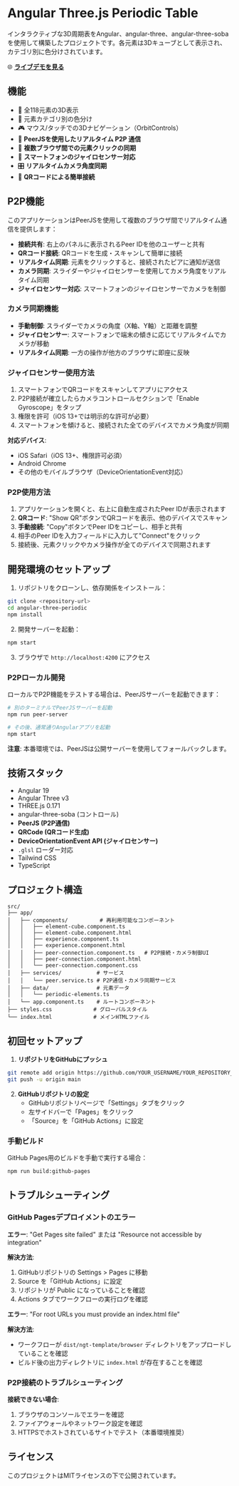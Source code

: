 # Angular Three.js Periodic Table

インタラクティブな3D周期表をAngular、angular-three、angular-three-sobaを使用して構築したプロジェクトです。各元素は3Dキューブとして表示され、カテゴリ別に色分けされています。

🌐 **[ライブデモを見る](https://nishioka.github.io/angular-three-periodic/)**

## 機能

- 🧪 全118元素の3D表示
- 🎨 元素カテゴリ別の色分け
- 🎮 マウス/タッチでの3Dナビゲーション（OrbitControls）
- 🔗 **PeerJSを使用したリアルタイム P2P 通信**
- 👥 **複数ブラウザ間での元素クリックの同期**
- 📱 **スマートフォンのジャイロセンサー対応**
- 🎛️ **リアルタイムカメラ角度同期**
- 📱 **QRコードによる簡単接続**

## P2P機能

このアプリケーションはPeerJSを使用して複数のブラウザ間でリアルタイム通信を提供します：

- **接続共有**: 右上のパネルに表示されるPeer IDを他のユーザーと共有
- **QRコード接続**: QRコードを生成・スキャンして簡単に接続
- **リアルタイム同期**: 元素をクリックすると、接続されたピアに通知が送信
- **カメラ同期**: スライダーやジャイロセンサーを使用してカメラ角度をリアルタイム同期
- **ジャイロセンサー対応**: スマートフォンのジャイロセンサーでカメラを制御

### カメラ同期機能

- **手動制御**: スライダーでカメラの角度（X軸、Y軸）と距離を調整
- **ジャイロセンサー**: スマートフォンで端末の傾きに応じてリアルタイムでカメラが移動
- **リアルタイム同期**: 一方の操作が他方のブラウザに即座に反映

### ジャイロセンサー使用方法

1. スマートフォンでQRコードをスキャンしてアプリにアクセス
2. P2P接続が確立したらカメラコントロールセクションで「Enable Gyroscope」をタップ
3. 権限を許可（iOS 13+では明示的な許可が必要）
4. スマートフォンを傾けると、接続された全てのデバイスでカメラ角度が同期

**対応デバイス**:
- iOS Safari（iOS 13+、権限許可必須）
- Android Chrome
- その他のモバイルブラウザ（DeviceOrientationEvent対応）

### P2P使用方法

1. アプリケーションを開くと、右上に自動生成されたPeer IDが表示されます
2. **QRコード**: "Show QR"ボタンでQRコードを表示、他のデバイスでスキャン
3. **手動接続**: "Copy"ボタンでPeer IDをコピーし、相手と共有
4. 相手のPeer IDを入力フィールドに入力して"Connect"をクリック
5. 接続後、元素クリックやカメラ操作が全てのデバイスで同期されます

## 開発環境のセットアップ

1. リポジトリをクローンし、依存関係をインストール：
```bash
git clone <repository-url>
cd angular-three-periodic
npm install
```

2. 開発サーバーを起動：
```bash
npm start
```

3. ブラウザで `http://localhost:4200` にアクセス

### P2Pローカル開発

ローカルでP2P機能をテストする場合は、PeerJSサーバーを起動できます：

```bash
# 別のターミナルでPeerJSサーバーを起動
npm run peer-server

# その後、通常通りAngularアプリを起動
npm start
```

**注意**: 本番環境では、PeerJSは公開サーバーを使用してフォールバックします。

## 技術スタック

- Angular 19
- Angular Three v3
- THREE.js 0.171
- angular-three-soba (コントロール)
- **PeerJS (P2P通信)**
- **QRCode (QRコード生成)**
- **DeviceOrientationEvent API (ジャイロセンサー)**
- `.glsl` ローダー対応
- Tailwind CSS
- TypeScript

## プロジェクト構造

```
src/
├── app/
│   ├── components/          # 再利用可能なコンポーネント
│   │   ├── element-cube.component.ts
│   │   ├── element-cube.component.html
│   │   ├── experience.component.ts
│   │   ├── experience.component.html
│   │   ├── peer-connection.component.ts   # P2P接続・カメラ制御UI
│   │   ├── peer-connection.component.html
│   │   └── peer-connection.component.css
│   ├── services/           # サービス
│   │   └── peer.service.ts # P2P通信・カメラ同期サービス
│   ├── data/               # 元素データ
│   │   └── periodic-elements.ts
│   └── app.component.ts    # ルートコンポーネント
├── styles.css             # グローバルスタイル
└── index.html             # メインHTMLファイル
```

## 初回セットアップ

1. **リポジトリをGitHubにプッシュ**
```bash
git remote add origin https://github.com/YOUR_USERNAME/YOUR_REPOSITORY_NAME.git
git push -u origin main
```

2. **GitHubリポジトリの設定**
   - GitHubリポジトリページで「Settings」タブをクリック
   - 左サイドバーで「Pages」をクリック
   - 「Source」を「GitHub Actions」に設定

### 手動ビルド

GitHub Pages用のビルドを手動で実行する場合：
```bash
npm run build:github-pages
```

## トラブルシューティング

### GitHub Pagesデプロイメントのエラー

**エラー**: "Get Pages site failed" または "Resource not accessible by integration"

**解決方法**:
1. GitHubリポジトリの Settings > Pages に移動
2. Source を「GitHub Actions」に設定
3. リポジトリが Public になっていることを確認
4. Actions タブでワークフローの実行ログを確認

**エラー**: "For root URLs you must provide an index.html file"

**解決方法**: 
- ワークフローが `dist/ngt-template/browser` ディレクトリをアップロードしていることを確認
- ビルド後の出力ディレクトリに `index.html` が存在することを確認

### P2P接続のトラブルシューティング

**接続できない場合**:
1. ブラウザのコンソールでエラーを確認
2. ファイアウォールやネットワーク設定を確認
3. HTTPSでホストされているサイトでテスト（本番環境推奨）

## ライセンス

このプロジェクトはMITライセンスの下で公開されています。
